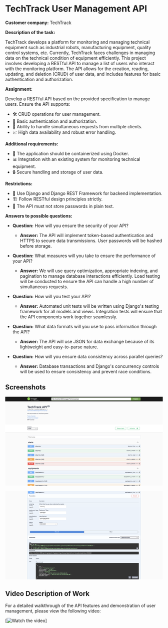# TechTrack User Management API

**Customer company:** TechTrack

**Description of the task:**

TechTrack develops a platform for monitoring and managing technical equipment such as industrial robots, manufacturing equipment, quality control systems, etc. Currently, TechTrack faces challenges in managing data on the technical condition of equipment efficiently. This project involves developing a RESTful API to manage a list of users who interact with the monitoring platform. The API allows for the creation, reading, updating, and deletion (CRUD) of user data, and includes features for basic authentication and authorization.

**Assignment:**

Develop a RESTful API based on the provided specification to manage users. Ensure the API supports:

- 🛠️ CRUD operations for user management.
- 🔑 Basic authentication and authorization.
- 🔄 Ability to handle simultaneous requests from multiple clients.
- 📈 High data availability and robust error handling.

**Additional requirements:**

- 🐳 The application should be containerized using Docker.
- 📊 Integration with an existing system for monitoring technical equipment.
- 🔒 Secure handling and storage of user data.

**Restrictions:**

- 📝 Use Django and Django REST Framework for backend implementation.
- 🏗️ Follow RESTful design principles strictly.
- 🚫 The API must not store passwords in plain text.

**Answers to possible questions:**

- **Question:** How will you ensure the security of your API?
  - **Answer:** The API will implement token-based authentication and HTTPS to secure data transmissions. User passwords will be hashed before storage.

- **Question:** What measures will you take to ensure the performance of your API?
  - **Answer:** We will use query optimization, appropriate indexing, and pagination to manage database interactions efficiently. Load testing will be conducted to ensure the API can handle a high number of simultaneous requests.

- **Question:** How will you test your API?
  - **Answer:** Automated unit tests will be written using Django's testing framework for all models and views. Integration tests will ensure that the API components work together seamlessly.

- **Question:** What data formats will you use to pass information through the API?
  - **Answer:** The API will use JSON for data exchange because of its lightweight and easy-to-parse nature.

- **Question:** How will you ensure data consistency across parallel queries?
  - **Answer:** Database transactions and Django's concurrency controls will be used to ensure consistency and prevent race conditions.

## Screenshots

![API Overview](screenshots/routes_list.png)

![Equipment List Results](screenshots/equipment_list.png)


## Video Description of Work

For a detailed walkthrough of the API features and demonstration of user management, please view the following video:

[![Watch the video](https://img.youtube.com/vi/your_video_id/0.jpg)]
